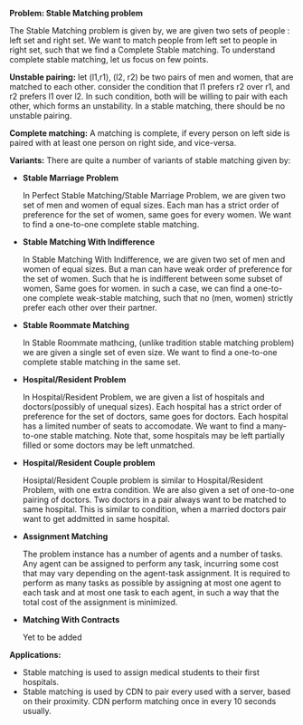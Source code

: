 **Problem:    Stable Matching problem**

The Stable Matching problem is given by, we are given two sets of people : left set and right set. We want
to match people from left set to people in right set, such that we find a Complete Stable matching. To understand complete
stable matching, let us focus on few points.

**Unstable pairing:**
let (l1,r1), (l2, r2) be two pairs of men and women, that are matched to each other.
consider the condition that l1 prefers r2 over r1, and r2 prefers l1 over l2. In
such condition, both will be willing to pair with each other, which forms an unstability.
In a stable matching, there should be no unstable pairing.

**Complete matching:**
A matching is complete, if every person on left side is paired with at least one person
on right side, and vice-versa.

**Variants:**
There are quite a number of variants of stable matching given by:
- **Stable Marriage Problem**


    In Perfect Stable Matching/Stable Marriage Problem, we are given two set of men and women of equal sizes. Each man has
    a strict order of preference for the set of women, same goes for every women. We want to find a one-to-one complete stable
    matching.
    
    
- **Stable Matching With Indifference**


    In Stable Matching With Indifference, we are given two set of men and women of equal sizes. But a man can have weak order
    of preference for the set of women. Such that he is indifferent between some subset of women, Same goes for women. in such
    a case, we can find a one-to-one complete weak-stable matching, such that no (men, women) strictly prefer each other over their
    partner.
    
    
- **Stable Roommate Matching**
    
    
    In Stable Roommate mathcing, (unlike tradition stable matching problem) we are given a single set of even size. We want to find
    a one-to-one complete stable matching in the same set.


- **Hospital/Resident Problem**


    In Hospital/Resident Problem, we are given a list of hospitals and doctors(possibly of unequal sizes). Each hospital has a strict
    order of preference for the set of doctors, same goes for doctors. Each hospital has a limited number of seats to accomodate. We
    want to find a many-to-one stable matching. Note that, some hospitals may be left partially filled or some doctors may be left unmatched.
    
    
- **Hospital/Resident Couple problem**


    Hosiptal/Resident Couple problem is similar to Hospital/Resident Problem, with one extra condition. We are also given a set of
    one-to-one pairing of doctors. Two doctors in a pair always want to be matched to same hospital. This is similar to condition,
    when a married doctors pair want to get addmitted in same hospital.
    
    
- **Assignment Matching**

    The problem instance has a number of agents and a number of tasks. Any agent can be assigned to perform any task, incurring some cost that may vary depending on the agent-task assignment. It is required to perform as many tasks as possible by assigning at most one agent to each task and at most one task to each agent, in such a way that the total cost of the assignment is minimized.
    
    
- **Matching With Contracts**


    Yet to be added


**Applications:**
- Stable matching is used to assign medical students to their first hospitals.
- Stable matching is used by CDN to pair every used with a server, based on their
proximity. CDN perform matching once in every 10 seconds usually.
